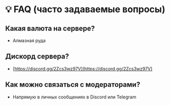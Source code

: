# 💡 FAQ (часто задаваемые вопросы)

## Какая валюта на сервере? <a href="#server-currency" id="server-currency"></a>

* Алмазная руда

## Дискорд сервера?

* [https://discord.gg/2Zcs3wz97V](https://discord.gg/2Zcs3wz97V)

## Как можно связаться с модераторами?

* Напрямую в личных сообщениях в Discord или Telegram
